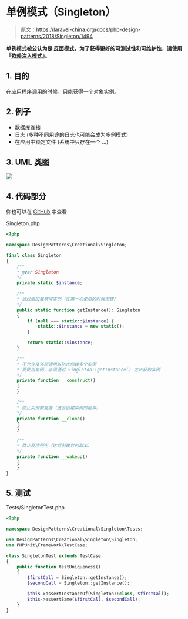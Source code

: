# 单例模式（Singleton）

> 原文：https://laravel-china.org/docs/php-design-patterns/2018/Singleton/1494

**单例模式被公认为是 [反面模式](https://laravel-china.org/docs/php-design-patterns/2018/anti-pattern)，为了获得更好的可测试性和可维护性，请使用『[依赖注入模式](https://laravel-china.org/docs/php-design-patterns/2018/DependencyInjection)』。**

## 1. 目的

在应用程序调用的时候，只能获得一个对象实例。

## 2. 例子

- 数据库连接
- 日志 (多种不同用途的日志也可能会成为多例模式)
- 在应用中锁定文件 (系统中只存在一个 ...)

## 3. UML 类图

![](https://lccdn.phphub.org/uploads/images/201803/19/1/bVjGzeAlPV.png)

## 4. 代码部分

你也可以在 [GitHub](https://github.com/domnikl/DesignPatternsPHP/tree/master/Creational/Singleton) 中查看

Singleton.php

```php
<?php

namespace DesignPatterns\Creational\Singleton;

final class Singleton
{
    /**
    * @var Singleton
    */
    private static $instance;

    /**
    * 通过懒加载获得实例（在第一次使用的时候创建）
    */
    public static function getInstance(): Singleton
    {
        if (null === static::$instance) {
            static::$instance = new static();
        }

        return static::$instance;
    }

    /**
    * 不允许从外部调用以防止创建多个实例
    * 要使用单例，必须通过 Singleton::getInstance() 方法获取实例
    */
    private function __construct()
    {
    }

    /**
    * 防止实例被克隆（这会创建实例的副本）
    */
    private function __clone()
    {
    }

    /**
    * 防止反序列化（这将创建它的副本）
    */
    private function __wakeup()
    {
    }
}
```

## 5. 测试

Tests/SingletonTest.php

```php
<?php

namespace DesignPatterns\Creational\Singleton\Tests;

use DesignPatterns\Creational\Singleton\Singleton;
use PHPUnit\Framework\TestCase;

class SingletonTest extends TestCase
{
    public function testUniqueness()
    {
        $firstCall = Singleton::getInstance();
        $secondCall = Singleton::getInstance();

        $this->assertInstanceOf(Singleton::class, $firstCall);
        $this->assertSame($firstCall, $secondCall);
    }
}
```